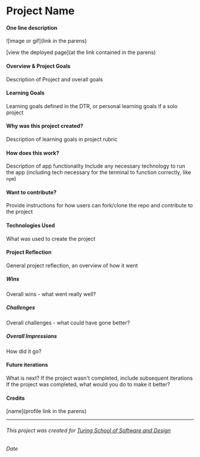 # Project Name
#### One line description

![image or gif](link in the parens)

[view the deployed page](at the link contained in the parens)

#### Overview & Project Goals
Description of Project and overall goals

#### Learning Goals
Learning goals defined in the DTR, or personal learning goals if a solo project

#### Why was this project created?
Description of learning goals in project rubric

#### How does this work?
Description of app functionality
Include any necessary technology to run the app (including tech necessary for the terminal to function correctly, like `npm`)

#### Want to contribute?
Provide instructions for how users can fork/clone the repo and contribute to the project

#### Technologies Used
What was used to create the project

#### Project Reflection
General project reflection, an overview of how it went

##### Wins
Overall wins - what went really well?

##### Challenges
Overall challenges - what could have gone better?

##### Overall Impressions
How did it go?

#### Future iterations
What is next? If the project wasn't completed, include subsequent iterations
If the project was completed, what would you do to make it better?

#### Credits
[name](profile link in the parens)

**************************************************************************

###### This project was created for [Turing School of Software and Design](https://turing.io/)
###### Date
